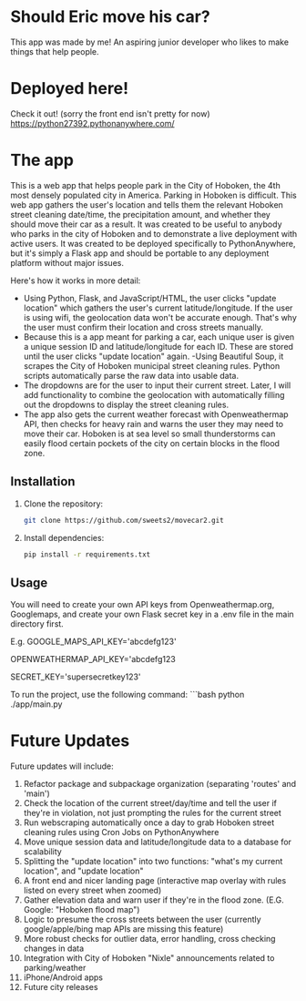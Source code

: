 # Should Eric move his car?

This app was made by me! An aspiring junior developer who likes to make things that help people.

# Deployed here!
Check it out! (sorry the front end isn't pretty for now)
https://python27392.pythonanywhere.com/

# The app

This is a web app that helps people park in the City of Hoboken, the 4th most densely populated city in America. Parking in Hoboken is difficult.
This web app gathers the user's location and tells them the relevant Hoboken street cleaning date/time, the precipitation amount, and whether they should move their car as a result.
It was created to be useful to anybody who parks in the city of Hoboken and to demonstrate a live deployment with active users.
It was created to be deployed specifically to PythonAnywhere, but it's simply a Flask app and should be portable to any deployment platform without major issues.

Here's how it works in more detail:
- Using Python, Flask, and  JavaScript/HTML, the user clicks "update location" which gathers the user's current latitude/longitude. If the user is using wifi, the geolocation data won't be accurate enough. That's why the user must confirm their location and cross streets manually.
- Because this is a app meant for parking a car, each unique user is given a unique session ID and latitude/longitude for each ID. These are stored until the user clicks "update location" again.
-Using Beautiful Soup, it scrapes the City of Hoboken municipal street cleaning rules. Python scripts automatically parse the raw data into usable data.
- The dropdowns are for the user to input their current street. Later, I will add functionality to combine the geolocation with automatically filling out the dropdowns to display the street cleaning rules.
- The app also gets the current weather forecast with Openweathermap API, then checks for heavy rain and warns the user they may need to move their car. Hoboken is at sea level so small thunderstorms can easily flood certain pockets of the city on certain blocks in the flood zone.

## Installation

1. Clone the repository:
    ```bash
    git clone https://github.com/sweets2/movecar2.git

2. Install dependencies:
    ```bash
    pip install -r requirements.txt

## Usage

You will need to create your own API keys from Openweathermap.org, Googlemaps, and create your own Flask secret key in a .env file in the main directory first.

E.g.
GOOGLE_MAPS_API_KEY='abcdefg123'

OPENWEATHERMAP_API_KEY='abcdefg123

SECRET_KEY='supersecretkey123'

To run the project, use the following command:
    ```bash
    python ./app/main.py

# Future Updates
Future updates will include:
1. Refactor package and subpackage organization (separating 'routes' and 'main')
2. Check the location of the current street/day/time and tell the user if they're in violation, not just prompting the rules for the current street
3. Run webscraping automatically once a day to grab Hoboken street cleaning rules using Cron Jobs on PythonAnywhere
4. Move unique session data and latitude/longitude data to a database for scalability
5. Splitting the "update location" into two functions: "what's my current location", and "update location"
6. A front end and nicer landing page (interactive map overlay with rules listed on every street when zoomed)
7. Gather elevation data and warn user if they're in the flood zone. (E.G. Google: "Hoboken flood map")
8. Logic to presume the cross streets between the user (currently google/apple/bing map APIs are missing this feature)
9. More robust checks for outlier data, error handling, cross checking changes in data
10. Integration with City of Hoboken "Nixle" announcements related to parking/weather
11. iPhone/Android apps
12. Future city releases
